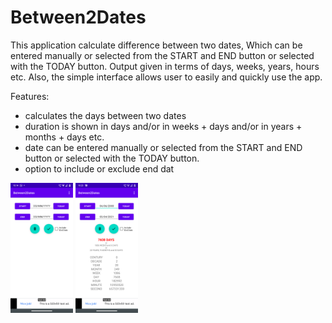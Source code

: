 # Between2Dates
This application calculate difference between two dates,
Which can be entered manually or selected from the START and END button or selected with the TODAY button. 
Output given in terms of days, weeks, years, hours etc.
Also, the simple interface allows user to easily and quickly use the app.

Features:
- calculates the days between two dates
- duration is shown in days and/or in weeks + days and/or in years + months + days etc.
- date can be entered manually or selected from the START and END button or selected with the TODAY button. 
- option to include or exclude end dat 

<p float="left">
 <img src="image1.png" width=100>
 <img src="image2.png" width=100>
</p>
